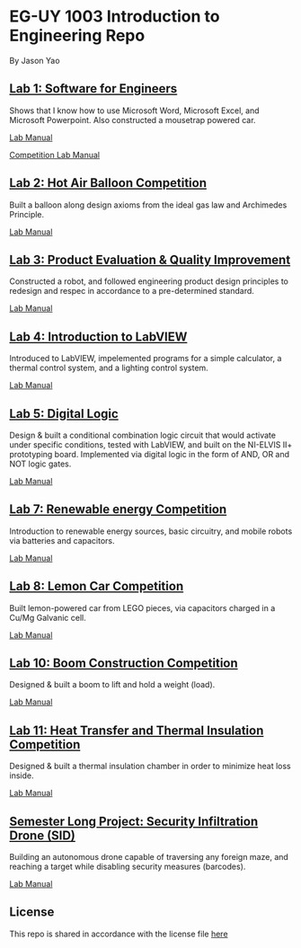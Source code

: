 # EG-UY 1003 Introduction to Engineering Repo

By Jason Yao

## [Lab 1: Software for Engineers](Lab1)

Shows that I know how to use Microsoft Word, Microsoft Excel, and Microsoft Powerpoint. Also constructed a mousetrap powered car.

[Lab Manual](https://manual.eg.poly.edu/index.php/Software_for_Engineers)

[Competition Lab Manual](https://manual.eg.poly.edu/index.php/Mousetrap_Vehicle_Competition)

## [Lab 2: Hot Air Balloon Competition](Lab2)

Built a balloon along design axioms from the ideal gas law and Archimedes Principle.

[Lab Manual](https://manual.eg.poly.edu/index.php/Hot_Air_Balloon_Competition)

## [Lab 3: Product Evaluation & Quality Improvement](Lab3)

Constructed a robot, and followed engineering product design principles to redesign and respec in accordance to a pre-determined standard.

[Lab Manual](https://manual.eg.poly.edu/index.php/Product_Evaluation_and_Quality_Improvement_(EV3))

## [Lab 4: Introduction to LabVIEW](Lab4)

Introduced to LabVIEW, impelemented programs for a simple calculator, a thermal control system, and a lighting control system.

[Lab Manual](https://manual.eg.poly.edu/index.php/Introduction_to_LabVIEW)

## [Lab 5: Digital Logic](Lab5)

Design & built a conditional combination logic circuit that would activate under specific conditions, tested with LabVIEW, and built on the NI-ELVIS II+ prototyping board. Implemented via digital 
logic in the form of AND, OR and NOT logic gates.

[Lab Manual](https://manual.eg.poly.edu/index.php/Digital_Logic)

## [Lab 7: Renewable energy Competition](Lab7)

Introduction to renewable energy sources, basic circuitry, and mobile robots via batteries and capacitors.

[Lab Manual](https://manual.eg.poly.edu/index.php/Renewable_Energy_Competition)

## [Lab 8: Lemon Car Competition](Lab8)

Built lemon-powered car from LEGO pieces, via capacitors charged in a Cu/Mg Galvanic cell.

[Lab Manual](https://manual.eg.poly.edu/index.php/Lemon_Car_Competition)

## [Lab 10: Boom Construction Competition](Lab10)

Designed & built a boom to lift and hold a weight (load).

[Lab Manual](https://manual.eg.poly.edu/index.php/Boom_Construction_Competition)

## [Lab 11: Heat Transfer and Thermal Insulation Competition](Lab11)

Designed & built a thermal insulation chamber in order to minimize heat loss inside.

[Lab Manual](https://manual.eg.poly.edu/index.php/Heat_Transfer_and_Thermal_Insulation_Competition)

## [Semester Long Project: Security Infiltration Drone (SID)](SemesterProject/SecurityInfiltrationDrone)

Building an autonomous drone capable of traversing any foreign maze, and reaching a target while disabling security measures (barcodes).

[Lab Manual](https://manual.eg.poly.edu/index.php/Security_Infiltration_Drone_(SID))

## License
This repo is shared in accordance with the license file [here](LICENSE.md)
